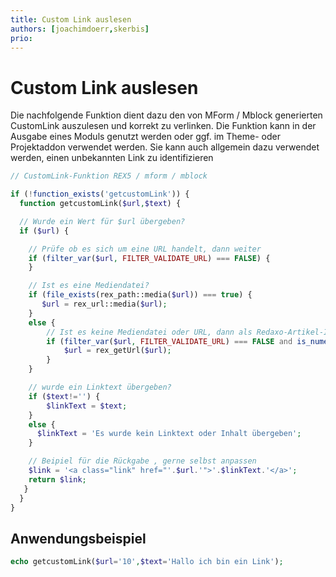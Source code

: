 ```yaml
---
title: Custom Link auslesen
authors: [joachimdoerr,skerbis]
prio:
---
```


# Custom Link auslesen

Die nachfolgende Funktion dient dazu den von MForm / Mblock generierten CustomLink auszulesen und korrekt zu verlinken. Die Funktion kann in der Ausgabe eines Moduls genutzt werden oder ggf. im Theme- oder Projektaddon verwendet werden. Sie kann auch allgemein dazu verwendet werden, einen unbekannten Link zu identifizieren

```php
// CustomLink-Funktion REX5 / mform / mblock

if (!function_exists('getcustomLink')) {
  function getcustomLink($url,$text) {

  // Wurde ein Wert für $url übergeben?
  if ($url) {

    // Prüfe ob es sich um eine URL handelt, dann weiter
    if (filter_var($url, FILTER_VALIDATE_URL) === FALSE) {
    }

    // Ist es eine Mediendatei?
    if (file_exists(rex_path::media($url)) === true) {
       $url = rex_url::media($url);
    } 
    else {
        // Ist es keine Mediendatei oder URL, dann als Redaxo-Artikel-ID behandeln
        if (filter_var($url, FILTER_VALIDATE_URL) === FALSE and is_numeric($url)) {
            $url = rex_getUrl($url);
        }
    }

    // wurde ein Linktext übergeben?  
    if ($text!='') {
        $linkText = $text;
    }
    else {
      $linkText = 'Es wurde kein Linktext oder Inhalt übergeben';
    }

    // Beipiel für die Rückgabe , gerne selbst anpassen
    $link = '<a class="link" href="'.$url.'">'.$linkText.'</a>';
    return $link; 
   }
  }
}
``` 
   
## Anwendungsbeispiel

```php    
echo getcustomLink($url='10',$text='Hallo ich bin ein Link');
```
